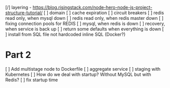 [/] layering - https://blog.risingstack.com/node-hero-node-js-project-structure-tutorial/
[ ] domain
[ ] cache expiration
[ ] circuit breakers
[ ] redis read only, when mysql down
[ ] redis read only, when redis master down
[ ] fixing connection pools for REDIS
[ ] mysql, when redis is down
[ ] recovery, when service is back up
[ ] return some defaults when everything is down
[ ] install from SQL file not hardcoded inline SQL (Docker?)

# Part 2
[ ] Add multistage node to Dockerfile
[ ] aggregate service
[ ] staging with Kubernetes
[ ] How do we deal with startup? Without MySQL but with Redis?
[ ] fix startup time